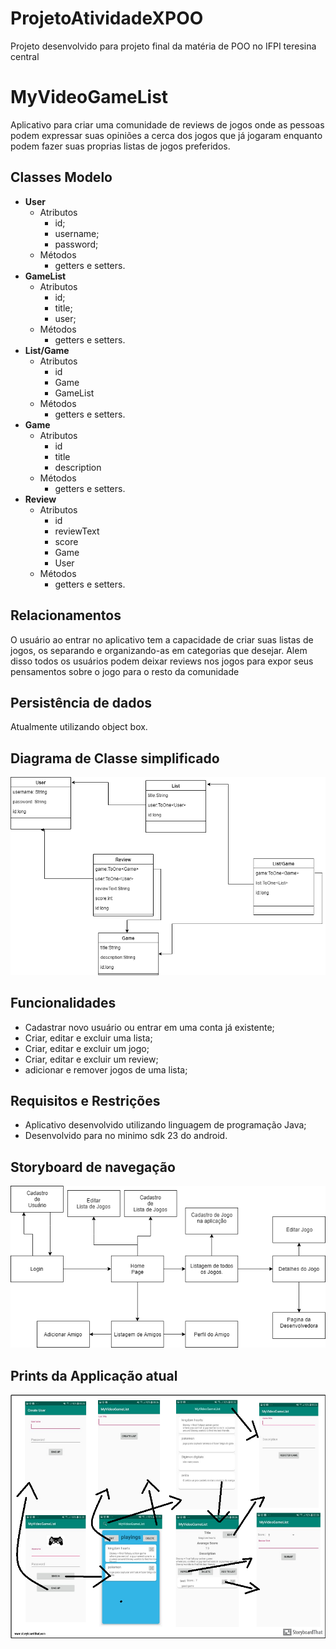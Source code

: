# ProjetoAtividadeXPOO
Projeto desenvolvido para projeto final da matéria de POO no IFPI teresina central

# MyVideoGameList
Aplicativo para criar uma comunidade de reviews de jogos onde as pessoas podem expressar suas opiniões a cerca dos jogos que já jogaram enquanto podem fazer suas proprias listas de jogos preferidos.

## Classes Modelo
- **User**
  - Atributos
    - id;
    - username;
    - password;
  - Métodos
    - getters e setters.
- **GameList**
  - Atributos
    - id;
    - title;
    - user;
  - Métodos
    - getters e setters.
- **List/Game**
  - Atributos
    - id
    - Game
    - GameList
  - Métodos
    - getters e setters.
- **Game**
  - Atributos
    - id
    - title
    - description
  - Métodos
    - getters e setters.
- **Review**
  - Atributos
    - id
    - reviewText
    - score
    - Game
    - User
  - Métodos
    - getters e setters.
## Relacionamentos
O usuário ao entrar no aplicativo tem a capacidade de criar suas listas de jogos, os separando e organizando-as em categorias que desejar. Alem disso todos os usuários podem deixar reviews nos jogos para expor seus pensamentos sobre o jogo para o resto da comunidade
## Persistência de dados
Atualmente utilizando object box.
## Diagrama de Classe simplificado
![](diagram2.png	)
## Funcionalidades
- Cadastrar novo usuário ou entrar em uma conta já existente;
- Criar, editar e excluir uma lista;
- Criar, editar e excluir um jogo;
- Criar, editar e excluir um review;
- adicionar e remover jogos de uma lista;
## Requisitos e Restrições
- Aplicativo desenvolvido utilizando linguagem de programação Java;
- Desenvolvido para no minimo sdk 23 do android.
## Storyboard de navegação
![](StoryBoard.png	)
## Prints da Applicação atual
![](Cell-Col-0-Row-0.png	)


